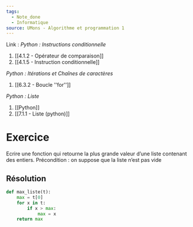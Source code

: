 ```yaml
---
tags:
  - Note_done
  - Informatique
source: UMons - Algorithme et programmation 1
---
```


Link :
_Python : Instructions conditionnelle_
1. [[4.1.2 - Opérateur de comparaison]]
2. [[4.1.5 - Instruction conditionnelle]]

_Python : Itérations et Chaînes de caractères_
1. [[6.3.2 - Boucle ''for'']]

_Python : Liste_
1. [[Python]]
2. [[7.1.1 - Liste (python)]]

# Exercice
Ecrire une fonction qui retourne la plus grande valeur d’une liste contenant des entiers. 
Précondition : on suppose que la liste n’est pas vide

## Résolution
```python
def max_liste(t): 
	max = t[0] 
	for x in t: 
		if x > max:
			max = x 
	return max
```